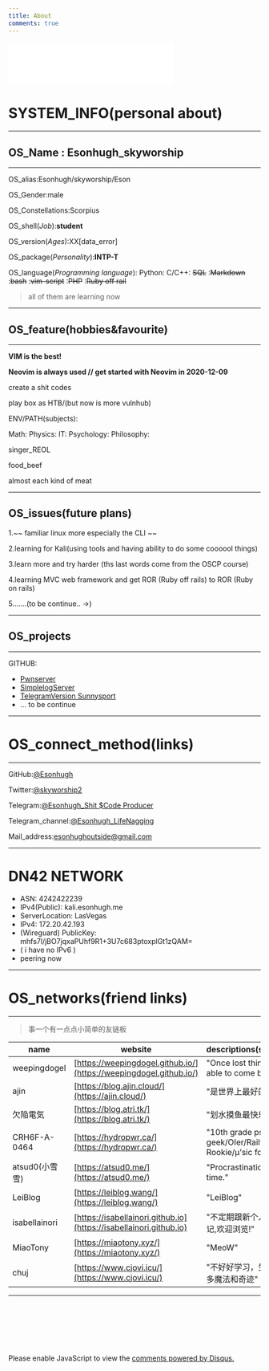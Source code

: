 ```yaml
---
title: About
comments: true
---
```


<!--

<iframe frameborder="no" border="0" marginwidth="0" marginheight="0" width=330 height=110 src="//music.163.com/outchain/player?type=0&id=5358234121&auto=1&height=90"></iframe>-->

<script id="PlayerHelper" src="/tabs/musicPlayer.js"></script>
<iframe id="musicPlayer" frameborder="no" border="0" marginwidth="0" marginheight="0" width=330 height=86 src="//music.163.com/outchain/player?type=2&id=1466303986&auto=1&height=66"></iframe>
<script>Player();</script>
<script>
console.log("alert:No for the social engineering use! i don't love being tracked.\n\n");
console.log("------welcome_friend-------\n---hope to see you again---\n-hope exchange friend link-\n");
console.log("========================");
console.log("┏━╸┏━┓┏━┓┏┓╻╻ ╻╻ ╻┏━╸╻ ╻\n┣╸ ┗━┓┃ ┃┃┗┫┣━┫┃ ┃┃╺┓┣━┫\n┗━╸┗━┛┗━┛╹ ╹╹ ╹┗━┛┗━┛╹ ╹\n");
console.log("========================");
</script>


# SYSTEM_INFO(personal about)

---

## OS_Name : Esonhugh_skyworship

---

OS_alias:Esonhugh/skyworship/Eson

OS_Gender:male

OS_Constellations:Scorpius 

OS_shell(*Job*):__student__

OS_version(*Ages*):XX[data_error]

OS_package(*Personality*):__INTP-T__

OS_language(*Programming language*): Python: C/C++: ~~SQL~~ :~~Markdown~~ :~~bash~~ :~~vim-script~~ :~~PHP~~ :~~Ruby off rail~~  

> all of them are learning now
>

---

## OS_feature(hobbies&favourite)

---

**VIM  is the best!**

**Neovim is always used // get started with Neovim in 2020-12-09**

create a shit codes

play box as HTB/(but now is more vulnhub)

ENV/PATH(subjects):

Math:
Physics:
IT:
Psychology:
Philosophy:

singer_REOL

food_beef

almost each kind of meat

---

## OS_issues(future plans)

1.~~ familiar linux more especially the CLI ~~

2.learning for Kali(using tools and having ability to do some coooool things)

3.learn more and try harder (ths last words come from the OSCP course)

4.learning MVC web framework and get ROR (Ruby off rails) to ROR (Ruby on rails)

5.......(to be continue.. ->)

---

## OS_projects

---

GITHUB:

* [Pwnserver](https://github.com/ixiniansec/pwnserver/)
* [SimplelogServer](https://github.com/Esonhugh/SimpleLogServer/)
* [TelegramVersion Sunnysport](https://github.com/Esonhugh/Sunnysport_Action/)
* ... to be continue


---

# OS_connect_method(links)

---

GitHub:[@Esonhugh](https://github.com/Esonhugh)

Twitter:[@skyworship2](https://twitter.com/Skyworship2?s=09)

Telegram:[@Esonhugh_Shit $Code Producer](https://t.me/EsonHugh_Skywalker)

Telegram_channel:[@Esonhugh_LifeNagging](https://t.me/Esonhugh_LifeNagging)

Mail_address:<esonhughoutside@gmail.com>


---

# DN42 NETWORK

* ASN: 4242422239
* IPv4(Public): kali.esonhugh.me
* ServerLocation: LasVegas
* IPv4: 172.20.42.193
* (Wireguard) PublicKey: mhfs7l/jBO7jqxaPUhf9R1+3U7c683ptoxplGt1zQAM=
* ( i have no IPv6 )
* peering now

---

# OS_networks(friend links) 

---

> 事一个有一点点小简单的友链板

name|website|descriptions(summary/motto)
----|---|---
weepingdogel|[https://weepingdogel.github.io/](https://weepingdogel.github.io/)|"Once lost thing will never be able to come back."
ajin|[https://blog.ajin.cloud/](https://ajin.cloud/)|"是世界上最好的人啊"
欠陥電気|[https://blog.atri.tk/](https://blog.atri.tk/)|"划水摸鱼最快乐啦～"
CRH6F-A-0464|[https://hydropwr.ca/](https://hydropwr.ca/)|"10th grade pseudo-geek/OIer/Railway Fan/ACG Rookie/μ’sic forever!"
atsud0(小雪雪)|[https://atsud0.me/](https://atsud0.me/)|"Procrastination is the thief of time."
LeiBlog|[https://leiblog.wang/](https://leiblog.wang/)|"LeiBlog"
isabellainori|[https://isabellainori.github.io](https://isabellainori.github.io)|"不定期跟新个人碎碎念&学习笔记,欢迎浏览!"
MiaoTony|[https://miaotony.xyz/](https://miaotony.xyz/)|"MeoW"
chuj|[https://www.cjovi.icu/](https://www.cjovi.icu/)|"不好好学习，生活中就会多出许多魔法和奇迹"

<!-- 
space for update
// 友链交换愿望
// 欢迎你的到来
//
-->

---

<br>
<br>
<br>
<br>
<br>
<br>

<div id="disqus_thread"></div>
<script>
    /**
    *  RECOMMENDED CONFIGURATION VARIABLES: EDIT AND UNCOMMENT THE SECTION BELOW TO INSERT DYNAMIC VALUES FROM YOUR PLATFORM OR CMS.
    *  LEARN WHY DEFINING THESE VARIABLES IS IMPORTANT: https://disqus.com/admin/universalcode/#configuration-variables    */
    /*
    var disqus_config = function () {
    this.page.url = PAGE_URL;  // Replace PAGE_URL with your page's canonical URL variable
    this.page.identifier = PAGE_IDENTIFIER; // Replace PAGE_IDENTIFIER with your page's unique identifier variable
    };
    */
    (function() { // DON'T EDIT BELOW THIS LINE
    var d = document, s = d.createElement('script');
    s.src = 'https://esonhugh.disqus.com/embed.js';
    s.setAttribute('data-timestamp', +new Date());
    (d.head || d.body).appendChild(s);
    })();
</script>
<noscript>Please enable JavaScript to view the <a href="https://disqus.com/?ref_noscript">comments powered by Disqus.</a></noscript>



<!--
	comments
	#### Other_info
	theme: https://github.com/cotes2020/jekyll-theme-chirpy
	copyright© 2017-2019 Cotes Chung
	MIT License
-->
